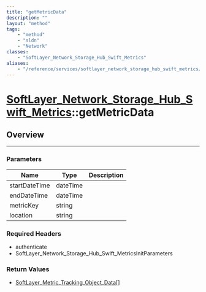 ```yaml
---
title: "getMetricData"
description: ""
layout: "method"
tags:
    - "method"
    - "sldn"
    - "Network"
classes:
    - "SoftLayer_Network_Storage_Hub_Swift_Metrics"
aliases:
    - "/reference/services/softlayer_network_storage_hub_swift_metrics/getMetricData"
---
```

# [SoftLayer_Network_Storage_Hub_Swift_Metrics](/reference/services/SoftLayer_Network_Storage_Hub_Swift_Metrics)::getMetricData




## Overview 


-----

### Parameters 
|Name | Type | Description |
| --- | --- | --- |
|startDateTime| dateTime| |
|endDateTime| dateTime| |
|metricKey| string| |
|location| string| |


### Required Headers
* authenticate
* SoftLayer_Network_Storage_Hub_Swift_MetricsInitParameters


### Return Values
* <a href='/reference/datatypes/SoftLayer_Metric_Tracking_Object_Data'>SoftLayer_Metric_Tracking_Object_Data[] </a>




